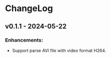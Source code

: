 # ChangeLog


## v0.1.1 - 2024-05-22

### Enhancements:

* Support parse AVI file with video format H264.

